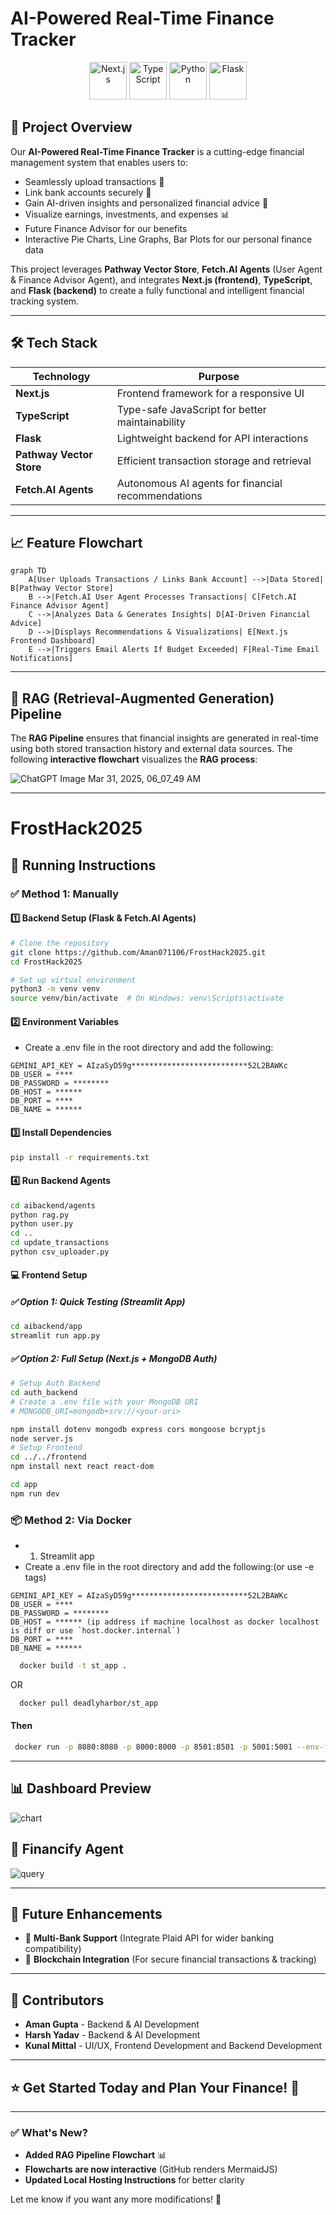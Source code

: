 

# AI-Powered Real-Time Finance Tracker  
<p align="center">  
  <img src="https://cdn.jsdelivr.net/gh/devicons/devicon/icons/nextjs/nextjs-original.svg" alt="Next.js" width="60" height="60"/>  
  <img src="https://cdn.jsdelivr.net/gh/devicons/devicon/icons/typescript/typescript-original.svg" alt="TypeScript" width="60" height="60"/>  
  <img src="https://cdn.jsdelivr.net/gh/devicons/devicon/icons/python/python-original.svg" alt="Python" width="60" height="60"/>  
  <img src="https://cdn.jsdelivr.net/gh/devicons/devicon/icons/flask/flask-original.svg" alt="Flask" width="60" height="60"/>  
</p>  

## 🚀 Project Overview  
Our **AI-Powered Real-Time Finance Tracker** is a cutting-edge financial management system that enables users to:  
- Seamlessly upload transactions 📂  
- Link bank accounts securely 🏦  
- Gain AI-driven insights and personalized financial advice 🤖  
- Visualize earnings, investments, and expenses 📊
- Future Finance Advisor for our benefits
- Interactive Pie Charts, Line Graphs, Bar Plots for our personal finance data 

This project leverages **Pathway Vector Store**, **Fetch.AI Agents** (User Agent & Finance Advisor Agent), and integrates **Next.js (frontend)**, **TypeScript**, and **Flask (backend)** to create a fully functional and intelligent financial tracking system.  

---  

## 🛠️ Tech Stack  
| Technology | Purpose |  
|------------|---------|  
| **Next.js** | Frontend framework for a responsive UI |  
| **TypeScript** | Type-safe JavaScript for better maintainability |  
| **Flask** | Lightweight backend for API interactions |  
| **Pathway Vector Store** | Efficient transaction storage and retrieval |  
| **Fetch.AI Agents** | Autonomous AI agents for financial recommendations |  

---  

## 📈 Feature Flowchart  
```mermaid  
graph TD  
    A[User Uploads Transactions / Links Bank Account] -->|Data Stored| B[Pathway Vector Store]  
    B -->|Fetch.AI User Agent Processes Transactions| C[Fetch.AI Finance Advisor Agent]  
    C -->|Analyzes Data & Generates Insights| D[AI-Driven Financial Advice]  
    D -->|Displays Recommendations & Visualizations| E[Next.js Frontend Dashboard]  
    E -->|Triggers Email Alerts If Budget Exceeded| F[Real-Time Email Notifications]  
```  

---

## 🔎 RAG (Retrieval-Augmented Generation) Pipeline  
The **RAG Pipeline** ensures that financial insights are generated in real-time using both stored transaction history and external data sources. The following **interactive flowchart** visualizes the **RAG process**:  

![ChatGPT Image Mar 31, 2025, 06_07_49 AM](https://github.com/user-attachments/assets/9005f203-4bc4-4e99-855e-2f1f36094fcd)
 

---
# FrostHack2025  

## 🚀 Running Instructions  

### ✅ Method 1: Manually  

#### 1️⃣ Backend Setup (Flask & Fetch.AI Agents)  
```bash
# Clone the repository  
git clone https://github.com/Aman071106/FrostHack2025.git  
cd FrostHack2025  

# Set up virtual environment  
python3 -m venv venv  
source venv/bin/activate  # On Windows: venv\Scripts\activate  
```
#### 2️⃣ Environment Variables
- Create a .env file in the root directory and add the following:
```
GEMINI_API_KEY = AIzaSyD59g**************************52L2BAWKc  
DB_USER = ****  
DB_PASSWORD = ******** 
DB_HOST = ******
DB_PORT = **** 
DB_NAME = ****** 
```
#### 3️⃣ Install Dependencies
```bash
pip install -r requirements.txt
```
#### 4️⃣ Run Backend Agents
```bash
cd aibackend/agents
python rag.py
python user.py
cd ..
cd update_transactions
python csv_uploader.py
```
#### 💻 Frontend Setup
##### ✅ Option 1: Quick Testing (Streamlit App)

```bash
cd aibackend/app
streamlit run app.py
```
##### ✅ Option 2: Full Setup (Next.js + MongoDB Auth)
```bash
# Setup Auth Backend
cd auth_backend
# Create a .env file with your MongoDB URI
# MONGODB_URI=mongodb+srv://<your-uri>

npm install dotenv mongodb express cors mongoose bcryptjs
node server.js
# Setup Frontend
cd ../../frontend
npm install next react react-dom

cd app
npm run dev
```
### 📦 Method 2: Via Docker
- 1. Streamlit app
- Create a .env file in the root directory and add the following:(or use -e tags)
```
GEMINI_API_KEY = AIzaSyD59g**************************52L2BAWKc  
DB_USER = ****  
DB_PASSWORD = ******** 
DB_HOST = ****** (ip address if machine localhost as docker localhost is diff or use `host.docker.internal`)
DB_PORT = **** 
DB_NAME = ****** 
```
```bash
  docker build -t st_app .
``` 
  OR 
```bash  
  docker pull deadlyharbor/st_app
```
#### Then
```bash
 docker run -p 8080:8080 -p 8000:8000 -p 8501:8501 -p 5001:5001 --env-file .env st_app
```
---
## 📊 Dashboard Preview  
![chart](https://github.com/user-attachments/assets/faa5fa1d-2530-4c50-b049-395e041661aa)
 
## 🤖 Financify Agent  
![query](https://github.com/user-attachments/assets/0858ef1b-f6bb-4ee1-9cfc-bd14426efdd0)



---  

## 🎯 Future Enhancements  
- 🏦 **Multi-Bank Support** (Integrate Plaid API for wider banking compatibility)  
- 📡 **Blockchain Integration** (For secure financial transactions & tracking)  

---  

## 🤝 Contributors  
- **Aman Gupta** - Backend & AI Development  
- **Harsh Yadav** - Backend & AI Development  
- **Kunal Mittal** - UI/UX, Frontend Development and Backend Development  

---  

## ⭐ Get Started Today and Plan Your Finance! 🚀  

---

### ✅ **What's New?**  
- **Added RAG Pipeline Flowchart** 📊  
- **Flowcharts are now interactive** (GitHub renders MermaidJS)  
- **Updated Local Hosting Instructions** for better clarity  

Let me know if you want any more modifications! 🚀
